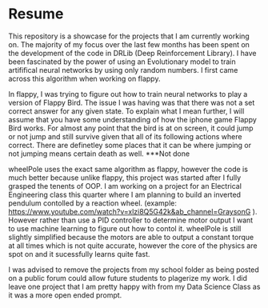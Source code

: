 # Resume
<Still needs editing>
This repository is a showcase for the projects that I am currently working on. The majority of my focus over the last few months has been spent on the development of the code in DRLib (Deep Reinforcement Library). I have been fascinated by the power of using an Evolutionary model to train artififical neural networks by using only random numbers. I first came across this algorithm when working on flappy. 

In flappy, I was trying to figure out how to train neural networks to play a version of Flappy Bird. The issue I was having was that there was not a set correct answer for any given state. To explain what I mean further, I will assume that you have some understanding of how the iphone game Flappy Bird works. For almost any point that the bird is at on screen, it could jump or not jump and still survive given that all of its following actions where correct. There are definetley some places that it can be where jumping or not jumping means certain death as well. ***Not done

wheelPole uses the exact same algorithm as flappy, however the code is much better because unlike flappy, this project was started after I fully grasped the tenents of OOP. I am working on a project for an Electrical Engineering class this quarter where I am planning to build an inverted pendulum contolled by a reaction wheel. (example: https://www.youtube.com/watch?v=xlzi8Q5G42k&ab_channel=GraysonG ). However rather than use a PID controller to determine motor output I want to use machine learning to figure out how to contol it. wheelPole is still slightly simplified because the motors are able to output a constant torque at all times which is not quite accurate, however the core of the physics are spot on and it sucessfully learns quite fast.

I was advised to remove the projects from my school folder as being posted on a public forum could allow future students to plagerize my work. I did leave one project that I am pretty happy with from my Data Science Class as it was a more open ended prompt.

